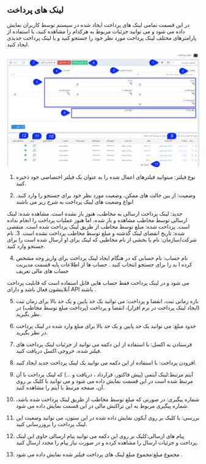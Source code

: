 ﻿## لینک های پرداخت

در این قسمت تمامی لینک های پرداخت ایجاد شده در سیستم توسط کاربران نمایش داده می شود و می توانید جزئیات مربوط به هرکدام را مشاهده کنید، با استفاده از پارامترهای مختلف لینک پرداخت مورد نظر خود را جستجو کنید و یا لینک پرداخت جدیدی ایجاد کنید.

![](PaymentlinkList.jpg)

1. نوع فیلتر: میتوانید فیلترهای اعمال شده را به عنوان یک فیلتر اختصاصی خود ذخیره کنید.

2. وضعیت:     از بین حالت های ممکن، وضعیت مورد نظر خود برای جستجو را وارد کنید. انواع وضعیت های لینک پرداخت به شرح زیر می باشند

جدید: لینک پرداخت ارسالی به مخاطب، هنوز باز نشده است.
مشاهده شده: لینک ارسالی توسط مخاطب مشاهده و باز شده، اما هنوز عملیات پرداخت را انجام نداده است.
پرداخت شده: مبلغ توسط مخاطب از طریق لینک پرداخت شده است.
منقضی شده: تاریخ انقضای لینک گذشته و مبلغ توسط مخاطب پرداخت نشده است.
3. نام شرکت/سازمان: نام یا بخشی از نام مخاطبی که لینک برای او ارسال شده است را برای جستجو وارد کنید.

4. نام حساب:  نام حسابی که در هنگام ایجاد لینک پرداخت برای واریز وجه مشخص کرده ا ید را برای جستجو انتخاب کنید . حساب ها از اطلاعات پایه قسمت مدیریت حساب های مالی تعریف

می شود و در لینک پرداخت فقط حساب هایی قابل استفاده است که قابلیت پرداخت آنلاینشون فعال باشد و دارای API باشند .

5. بازه زمانی ثبت، انقضا و پرداخت: می توانید یک حد پایین و یک حد بالا برای زمان ثبت (ایجاد لینک پرداخت در نرم افزار)، انقضا و پرداخت (پرداخت مبلغ توسط مخاطب) در نظر بگیرید.

6. حدود مبلغ: می توانید یک حد پایین و یک حد بالا برای مبلغ وارد شده در لینک پرداخت در نظر بگیرید.

7. فرستادن به اکسل: با استفاده از این دکمه می توانید از جزئیات لینک پرداخت های فیلتر شده، خروجی اکسل دریافت کنید.

8. افزودن پرداخت: با استفاده از این دکمه می توانید یک لینک پرداخت جدید ایجاد کنید.

9. آیتم مرتبط:لینک آیتمی (پیش فاکتور، قرارداد ، دریافت و ...) که لینک پرداخت با آن مرتبط شده است در این قسمت نمایش داده می شود و می توانید با کلیک بر روی آن، صفحه مرتبط با آیتم را مشاهده کنید.

10. شماره پیگیری: در صورتی که مبلغ توسط مخاطب از طریق لینک پرداخت شده باشد، شماره پیگیری مربوط به این تراکنش مالی در این قسمت نمایش داده می شود.

11. بررسی: با کلیک بر روی آیکون نمایش داده شده در این ستون، می توانید وضعیت این لینک پرداخت را بروزرسانی کنید.

12. پیام های ارسالی:کلیک بر روی این دکمه می توانید پیام ارسالی حاوی این لینک پرداخت و جزئیات ارسال را مشاهده کرده و در صورت نیاز پیام را مجدد ارسال کنید.

13. مجموع مبلغ:مجموع مبلغ لینک های پرداخت فیلتر شده نمایش داده می شود .



